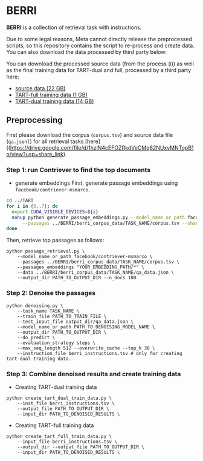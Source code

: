 # BERRI

**BERRI** is a collection of retrieval task with instructions. 

Due to some legal reasons, Meta cannot directly release the preprocessed scripts, so this repository contains the script to re-process and create data.   
You can also download the data processed by third party below:

You can download the processed source data (from the process (i)) as well as the final training data for TART-dual and full, processed by a third party here:
- [source data (22 GB)](https://drive.google.com/file/d/1hzlN4cEFOZRkdVeCMq62NUxvMNTopB1o/view?usp=share_link) 
- [TART-full training data (1 GB)](https://drive.google.com/file/d/1oijzAb2gWKT54OgeE7_KB9VcHvA7UxpQ/view?usp=share_link)
- [TART-dual training data (14 GB)](https://drive.google.com/file/d/1lMmD5lTxYWYf0z0ua0-GaGKz2qs2mG1r/view?usp=share_link)


## Preprocessing
First please download the corpus (`corpus.tsv`) and source data file (`qa.jsonl`) for all retrieval tasks [here]((https://drive.google.com/file/d/1hzlN4cEFOZRkdVeCMq62NUxvMNTopB1o/view?usp=share_link). 


### Step 1: run Contriever to find the top documents

- generate embeddings
First, generate passage embeddings using `facebook/contriever-msmarco`.

```sh
cd ../TART
for i in {0..7}; do
  export CUDA_VISIBLE_DEVICES=${i}
  nohup python generate_passage_embeddings.py --model_name_or_path facebook/contriever-msmarco --output_dir OUTPUT_DIR_NAME \
      --passages ../BERRI/berri_corpus_data/TASK_NAME/corpus.tsv --shard_id ${i}  --num_shards 8 > ./log/nohup.log.${i} 2>&1 &
done
```

Then, retrieve top passages as follows:

```
python passage_retrieval.py \
    --model_name_or_path facebook/contriever-msmarco \
    --passages ../BERRI/berri_corpus_data/TASK_NAME/corpus.tsv \
    --passages_embeddings "YOUR_EMBEDDING_PATH/*" \
    --data ../BERRI/berri_corpus_data/TASK_NAME/qa_data.json \
    --output_dir PATH_TO_OUTPUT_DIR --n_docs 100
```

### Step 2: Denoise the passages

```
python denoising.py \
    --task_name TASK_NAME \
    --train_file PATH_TO_TRAIN_FILE \
    --test_input_file output_dir/qa_data.json \
    --model_name_or_path PATH_TO_DENOISING_MODEL_NAME \
    --output_dir PATH_TO_OUTPUT_DIR \
    --do_predict \
    --evaluation_strategy steps \
    --max_seq_length 512 --overwrite_cache --top_k 30 \
    --instruction_file berri_instructions.tsv # only for creating tart-dual training data. 
```

### Step 3: Combine denoised results and create training data

- Creating TART-dual training data
```
python create_tart_dual_train_data.py \
    --inst_file berri_instructions.tsv \
    --output_file PATH_TO_OUTPUT_DIR \
    --input_dir PATH_TO_DENOISED_RESULTS \
```
- Creating TART-full training data
```
python create_tart_full_train_data.py \
    --input_file berri_instructions.tsv \
    --output_dir --output_file PATH_TO_OUTPUT_DIR \
    --input_dir PATH_TO_DENOISED_RESULTS \
```



